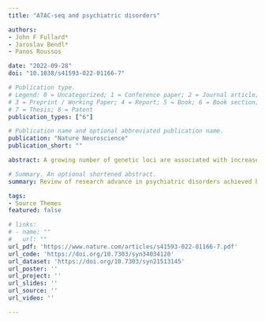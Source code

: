 ```yaml
---
title: "ATAC-seq and psychiatric disorders"

authors:
- John F Fullard*
- Jaroslav Bendl*
- Panos Roussos

date: "2022-09-28"
doi: "10.1038/s41593-022-01166-7"

# Publication type.
# Legend: 0 = Uncategorized; 1 = Conference paper; 2 = Journal article;
# 3 = Preprint / Working Paper; 4 = Report; 5 = Book; 6 = Book section;
# 7 = Thesis; 8 = Patent
publication_types: ["6"]

# Publication name and optional abbreviated publication name.
publication: "Nature Neuroscience"
publication_short: ""

abstract: A growing number of genetic loci are associated with increased risk for psychiatric disease. Most reside within non-coding regions of the genome and are thought to contribute to disease by disrupting the function of cis regulatory elements (CREs), which are required for the establishment and maintenance of the myriad cell-types and sub-types that constitute the healthy human brain. Recent advances in genomics have presented the scientific community with the opportunity to study the molecular basis of these highly complex processes at unprecedented resolution. In this chapter, we will outline how one such approach, the Assay for Transposase Accessible Chromatin followed by sequencing (ATAC-seq), is being applied to identify CREs in the brain, to assess their role in normal brain development and function and, in turn, to better understand the genetic basis of psychiatric disease.

# Summary. An optional shortened abstract.
summary: Review of research advance in psychiatric disorders achieved by ATAC-seq.

tags:
- Source Themes
featured: false

# links:
# - name: ""
#   url: ""
url_pdf: 'https://www.nature.com/articles/s41593-022-01166-7.pdf'
url_code: 'https://doi.org/10.7303/syn34034120'
url_dataset: 'https://doi.org/10.7303/syn21513145'
url_poster: ''
url_project: ''
url_slides: ''
url_source: ''
url_video: ''

---
```

